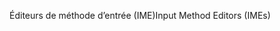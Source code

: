 <span data-ttu-id="9cad7-101">Éditeurs de méthode d’entrée (IME)</span><span class="sxs-lookup"><span data-stu-id="9cad7-101">Input Method Editors (IMEs)</span></span>